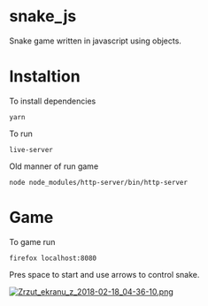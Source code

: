 # snake_js
Snake game written in javascript using objects. 


# Instaltion

To install dependencies

    yarn

To run

    live-server
    
Old manner of run game

    node node_modules/http-server/bin/http-server 


# Game

To game run

    firefox localhost:8080
    
Pres space to start and use arrows to control snake. 

[![Zrzut_ekranu_z_2018-02-18_04-36-10.png](https://s17.postimg.org/3ptugwbzj/Zrzut_ekranu_z_2018-02-18_04-36-10.png)](https://postimg.org/image/42l8n2u97/)